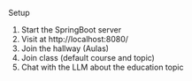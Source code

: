 Setup

1. Start the SpringBoot server
2. Visit at http://localhost:8080/
3. Join the hallway (Aulas)
4. Join class (default course and topic)
5. Chat with the LLM about the education topic
